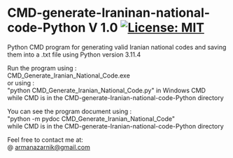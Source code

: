 # CMD-generate-Iraninan-national-code-Python  V 1.0 [![License: MIT](https://img.shields.io/badge/License-MIT-yellow.svg)](https://opensource.org/licenses/MIT)  
Python CMD program for generating valid Iranian national codes and saving them into a .txt file 
using Python version 3.11.4  

Run the program using :  
CMD_Generate_Iranian_National_Code.exe  
or using :  
"python CMD_Generate_Iranian_National_Code.py" in Windows CMD  
while CMD is in the CMD-generate-Iranian-national-code-Python directory  

You can see the program document using :  
"python -m pydoc CMD_Generate_Iranian_National_Code"  
 while CMD is in the CMD-generate-Iranian-national-code-Python directory  
  
Feel free to contact me at:  
@ armanazarnik@gmail.com


